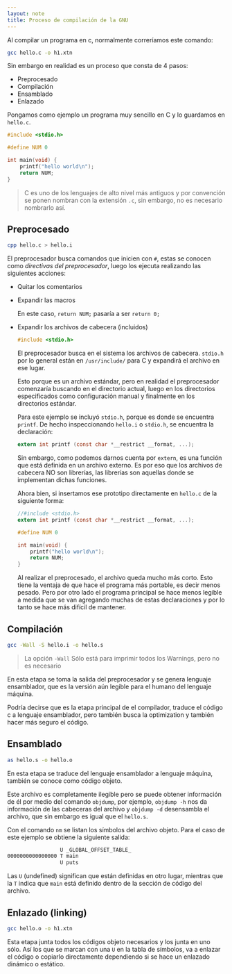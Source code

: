 ```yaml
---
layout: note
title: Proceso de compilación de la GNU
---
```


Al compilar un programa en c, normalmente correríamos este comando:

```bash
gcc hello.c -o h1.xtn
```

Sin embargo en realidad es un proceso que consta de 4 pasos:

* Preprocesado
* Compilación
* Ensamblado
* Enlazado

Pongamos como ejemplo un programa muy sencillo en C y lo guardamos en `hello.c`.

```c
#include <stdio.h>

#define NUM 0

int main(void) {
    printf("hello world\n");
    return NUM;
}
```

> C es uno de los lenguajes de alto nivel más antiguos y por convención se ponen nombran con la extensión `.c`, sin embargo, no es necesario nombrarlo así.

## Preprocesado
```bash
cpp hello.c > hello.i
```
El preprocesador busca comandos que inicien con `#`, estas se conocen como *directivas del preprocesador*, luego los ejecuta realizando las siguientes acciones:

* Quitar los comentarios
* Expandir las macros

    En este caso, `return NUM;` pasaría a ser `return 0;`
    
* Expandir los archivos de cabecera (incluidos)

    ```c
    #include <stdio.h>
    ```
    
    El preprocesador busca en el sistema los archivos de cabecera. `stdio.h` por lo general están en `/usr/include/` para C y expandirá el archivo en ese lugar.
    
    Esto porque es un archivo estándar, pero en realidad el preprocesador comenzaría buscando en el directorio actual, luego en los directorios especificados como configuración manual y finalmente en los directorios estándar.
    
    Para este ejemplo se incluyó `stdio.h`, porque es donde se encuentra `printf`. De hecho inspeccionando `hello.i` o `stdio.h`, se encuentra la declaración:
    
    ```c
    extern int printf (const char *__restrict __format, ...);
    ```
    
    Sin embargo, como podemos darnos cuenta por `extern`, es una función que está definida en un archivo externo. Es por eso que los archivos de cabecera NO son librerías, las librerías son aquellas donde se implementan dichas funciones.
    
    Ahora bien, si insertamos ese prototipo directamente en `hello.c` de la siguiente forma:
    
    ```c
    //#include <stdio.h>
    extern int printf (const char *__restrict __format, ...);

    #define NUM 0

    int main(void) {
        printf("hello world\n");
        return NUM;
    }
    ```
    
    Al realizar el preprocesado, el archivo queda mucho más corto. Esto tiene la ventaja de que hace el programa más portable, es decir menos pesado. Pero por otro lado el programa principal se hace menos legible a medida que se van agregando muchas de estas declaraciones y por lo tanto se hace más difícil de mantener.
    
## Compilación
```bash
gcc -Wall -S hello.i -o hello.s
```
> La opción `-Wall` Sólo está para imprimir todos los Warnings, pero no es necesario

En esta etapa se toma la salida del preprocesador y se genera lenguaje ensamblador, que es la versión aún legible para el humano del lenguaje máquina.

Podría decirse que es la etapa principal de el compilador, traduce el código c a lenguaje ensamblador, pero también busca la optimization y también hacer más seguro el código.

## Ensamblado
```bash
as hello.s -o hello.o
```

En esta etapa se traduce del lenguaje ensamblador a lenguaje máquina, también se conoce como código objeto.

Este archivo es completamente ilegible pero se puede obtener información de él por medio del comando `objdump`, por ejemplo, `objdump -h` nos da información de las cabeceras del archivo y `objdump -d` desensambla el archivo, que sin embargo es igual que el `hello.s`.

Con el comando `nm` se listan los símbolos del archivo objeto. Para el caso de este ejemplo se obtiene la siguiente salida:

```bash
                 U _GLOBAL_OFFSET_TABLE_
0000000000000000 T main
                 U puts
```

Las `U` (undefined) significan que están definidas en otro lugar, mientras que la `T` indica que `main` está definido dentro de la sección de código del archivo.

## Enlazado (linking)
```bash
gcc hello.o -o h1.xtn
```

Esta etapa junta todos los códigos objeto necesarios y los junta en uno sólo. Así los que se marcan con una `U` en la tabla de símbolos, va a enlazar el código o copiarlo directamente dependiendo si se hace un enlazado dinámico o estático.
